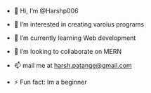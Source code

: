 - 👋 Hi, I’m @Harshp006
- 👀 I’m interested in creating varoius programs
- 🌱 I’m currently learning Web development
- 💞️ I’m looking to collaborate on MERN
- 📫 mail me at harsh.patange@gmail.com
  
- ⚡ Fun fact: Im a beginner

<!---
Harshp006/Harshp006 is a ✨ special ✨ repository because its `README.md` (this file) appears on your GitHub profile.
You can click the Preview link to take a look at your changes.
--->

